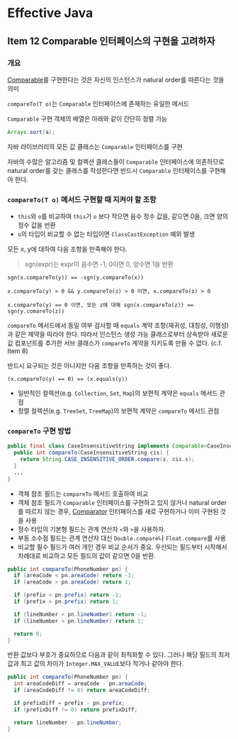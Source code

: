 # Effective Java

## Item 12 Comparable 인터페이스의 구현을 고려하자

### 개요

[Comparable](https://docs.oracle.com/javase/8/docs/api/java/lang/Comparable.html)를 구현한다는 것은 자신의 인스턴스가 natural order를 따른다는 것을 의미

`compareTo(T o)`는 `Comparable` 인터페이스에 존재하는 유일한 메서드

`Comparable` 구현 객체의 배열은 아래와 같이 간단히 정렬 가능

```java
Arrays.sort(a);
```

자바 라이브러리의 모든 값 클래스는 `Comparable` 인터페이스를 구현

자바의 수많은 알고리즘 및 컬렉션 클래스들이 `Comparable` 인터페이스에 의존하므로 natural order를 갖는 클래스를 작성한다면 반드시 `Comparable` 인터페이스를 구현해야 한다.

### `compareTo(T o)` 메서드 구현할 때 지켜야 할 조항

- `this`와 `o`를 비교하여 `this`가 `o` 보다 작으면 음수 정수 값을, 같으면 0을, 크면 양의 정수 값을 반환
- `o`의 타입이 비교할 수 없는 타입이면 `ClassCastException` 예외 발생


모든 x, y에 대하여 다음 조항을 만족해야 한다.

> sgn(expr)는 expr이 음수면 -1, 0이면 0, 양수면 1을 반환

```
sgn(x.compareTo(y)) == -sgn(y.compareTo(x))
```

```
x.compareTo(y) > 0 && y.compareTo(z) > 0 이면, x.compareTo(z) > 0
```

```
x.compareTo(y) == 0 이면, 모든 z에 대해 sgn(x.compareTo(z)) == sgn(y.comareTo(z))
```

`compareTo` 메서드에서 동일 여부 검사할 때 `equals` 계약 조항(재귀성, 대칭성, 이행성)과 같은 제약을 따라야 한다. 따라서 인스턴스 생성 가능 클래스로부터 상속받아 새로운 값 컴포넌트를 추가한 서브 클래스가 `compareTo` 계약을 지키도록 만들 수 없다. (c.f. Item 8)

반드시 요구되는 것은 아니지만 다음 조항을 만족하는 것이 좋다.

```
(x.compareTo(y) == 0) == (x.equals(y))
```

- 일반적인 컬렉션(e.g. `Collection`, `Set`, `Map`)의 보편적 계약은 `equals` 메서드 관점
- 정렬 컬렉션(e.g. `TreeSet`, `TreeMap`)의 보편적 계약은 `compareTo` 메서드 관점

### `compareTo` 구현 방법

```java
public final class CaseInsensitiveString implements Comparable<CaseInsensitiveString> {
  public int compareTo(CaseInsensitiveString cis) {
    return String.CASE_INSENSITIVE_ORDER.compare(s, cis.s);
  }
  ...
}
```

- 객체 참조 필드는 `compareTo` 메서드 호출하여 비교
- 객체 참조 필드가 `Comparable` 인터페이스를 구현하고 있지 않거나 natural order를 따르지 않는 경우,  [Comparator](https://docs.oracle.com/javase/8/docs/api/java/util/Comparator.html) 인터페이스를 새로 구현하거나 이미 구현된 것을 사용
- 정수 타입의 기본형 필드는 관계 연산자 `<`와 `>`을 사용하자.
- 부동 소수점 필드는 관계 연산자 대신 `Double.compare`나 `Float.compare`를 사용
- 비교할 필수 필드가 여러 개인 경우 비교 순서가 중요. 우선되는 필드부터 시작해서 차례대로 비교하고 모든 필드의 값이 같으면 0을 반환.

```java
public int compareTo(PhoneNumber pn) {
  if (areaCode < pn.areaCode) return -1;
  if (areaCode > pn.areaCode) return 1;

  if (prefix < pn.prefix) return -1;
  if (prefix > pn.prefix) return 1;

  if (lineNumber < pn.lineNumber) return -1;
  if (lineNumber > pn.lineNumber) return 1;

  return 0;
}
```

반환 값보다 부호가 중요하므로 다음과 같이 최적화할 수 있다. 그러나 해당 필드의 최저 값과 최고 값의 차이가 `Integer.MAX_VALUE`보다 작거나 같아야 한다.

```java
public int compareTo(PhoneNumber pn) {
  int areaCodeDiff = areaCode - pn.areaCode;
  if (areaCodeDiff != 0) return areaCodeDiff;

  if prefixDiff = prefix - pn.prefix;
  if (prefixDiff != 0) return prefixDiff;

  return lineNumber - pn.lineNumber;
}
```
